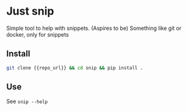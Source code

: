 # Just snip

Simple tool to help with snippets.  (Aspires to be) Something like git or docker, only for snippets

## Install

```bash
git clone {{repo_url}} && cd snip && pip install .
```

## Use

See `snip --help`
